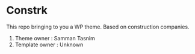 # Constrk
This repo bringing to you a WP theme. Based on construction companies.

1. Theme owner : Samman Tasnim
2. Template owner : Unknown
